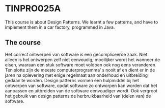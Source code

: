 # TINPRO025A
This course is about Design Patterns. We learnt a few patterns, and have to implement them in a car factory, programmed in Java.

## The course
Het correct ontwerpen van software is een gecompliceerde zaak. Niet alleen is het ontwerpen zelf niet eenvoudig, moeilijker wordt het wanneer de eisen, waaraan een stuk software moet voldoen ook nog eens veranderen. Ten slotte zijn de meeste
computerprogramma’ s nooit af en dient er in de jaren na oplevering met enige regelmaat aan onderhoud en uitbreiding
gedaan te worden.
Design patterns vormen een hulpmiddel bij het ontwerpen van software, opdat software zo ontworpen kan worden dat het
aanpassen en uitbreiden van de software eenvoudiger wordt. Ook vergroot het gebruik van design patterns de herbruikbaarheid
van (delen van) de software.
